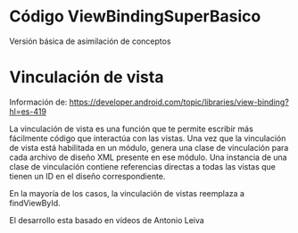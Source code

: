 # Código ViewBindingSuperBasico
Versión básica de asimilación de conceptos

# Vinculación de vista
Información de:
https://developer.android.com/topic/libraries/view-binding?hl=es-419

La vinculación de vista es una función que te permite escribir más fácilmente código que interactúa con las vistas.
Una vez que la vinculación de vista está habilitada en un módulo, genera una clase de vinculación para cada archivo de diseño XML presente en ese módulo.
Una instancia de una clase de vinculación contiene referencias directas a todas las vistas que tienen un ID en el diseño correspondiente.

En la mayoría de los casos, la vinculación de vistas reemplaza a findViewById.

El desarrollo esta basado en vídeos de Antonio Leiva
